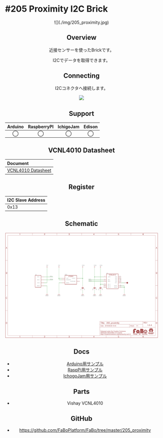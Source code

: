 # #205 Proximity I2C Brick

<center>![](./img/205_proximity.jpg)
<!--COLORME-->

## Overview
近接センサーを使ったBrickです。

I2Cでデータを取得できます。

## Connecting
I2Cコネクタへ接続します。

![](/img/200_i2c/connect/205_proximity_connect.jpg)

## Support
|Arduino|RaspberryPI|IchigoJam|Edison|
|:--:|:--:|:--:|:--:|
|◯|◯|◯|◯|

## VCNL4010 Datasheet
| Document |
|:--|
| [VCNL4010 Datasheet](https://www.adafruit.com/images/product-files/466/vcnl4010.pdf) |

## Register
| I2C Slave Address |
|:-- |
| 0x13 |

## Schematic
![](./img/205_proximity_sch.png)

## Docs

* [Arduino用サンプル](http://docs.fabo.io/fabo/arduino/brick_i2c/205_brick_i2c_proximity.html)
* [RaspPi用サンプル](http://docs.fabo.io/fabo/rasppi/brick_i2c/205_brick_i2c_proximity.html)
* [IchogoJam用サンプル](http://docs.fabo.io/fabo/ichigojam/brick_i2c/205_brick_i2c_proximity.html)

## Parts
- Vishay VCNL4010

## GitHub
- https://github.com/FaBoPlatform/FaBo/tree/master/205_proximity
